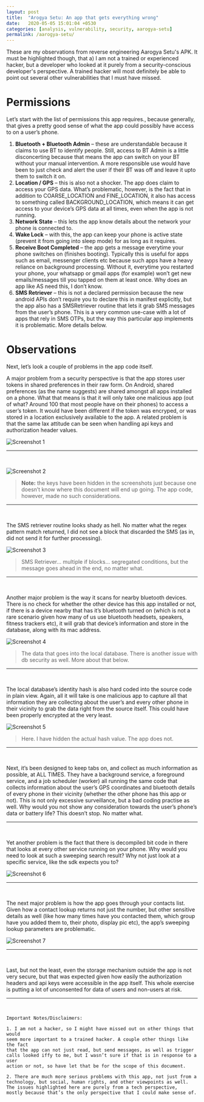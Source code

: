 ```yaml
---
layout: post
title:  "Arogya Setu: An app that gets everything wrong"
date:   2020-05-05 15:01:04 +0530
categories: [analysis, vulnerability, security, aarogya-setu]
permalink: /aarogya-setu/
---
```


These are my observations from reverse engineering Aarogya Setu's APK. It must be highlighted though, that a) I am not a trained or experienced hacker, but a developer who looked at it purely from a security-conscious developer's perspective. A trained hacker will most definitely be able to point out several other vulnerabilities that I must have missed.  

# Permissions

Let’s start with the list of permissions this app requires., because generally, that gives a pretty good sense of what the app could possibly have access to on a user’s phone.

  1. **Bluetooth + Bluetooth Admin** – these are understandable because it claims to use BT to identify people. Still, access to BT Admin is a little disconcerting because that means the app can switch on your BT without your manual intervention. A more responsible use would have been to just check and alert the user if their BT was off and leave it upto them to switch it on.
  2. **Location / GPS** – this is also not a shocker. The app does claim to access your GPS data. What’s problematic, however, is the fact that in addition to COARSE_LOCATION and FINE_LOCATION, it also has access to something called BACKGROUND_LOCATION, which means it can get access to your device’s GPS data at all times, even when the app is not running.
  3. **Network State** – this lets the app know details about the network your phone is connected to.
  4. **Wake Lock** – with this, the app can keep your phone is active state (prevent it from going into sleep mode) for as long as it requires.
  5. **Receive Boot Completed** – the app gets a message everytime your phone switches on (finishes booting). Typically this is useful for apps such as email, messenger clients etc because such apps have a heavy reliance on background processing. Without it, everytime you restarted your phone, your whatsapp or gmail apps (for example) won’t get new emails/messages till you tapped on them at least once. Why does an app like AS need this, I don’t know.
  6. **SMS Retriever** – this is not a declared permission because the new android APIs don’t require you to declare this in manifest explicitly, but the app also has a SMSRetriever routine that lets it grab SMS messages from the user’s phone. This is a very common use-case with a lot of apps that rely in SMS OTPs, but the way this particular app implements it is problematic. More details below.

# Observations

Next, let’s look a couple of problems in the app code itself.

A major problem from a security perspective is that the app stores user tokens in shared preferences in their raw form. On Android, shared preferences (as the name suggests) are shared amongst all apps installed on a phone. What that means is that it will only take one malicious app (out of what? Around 100 that most people have on their phones) to access a user’s token. It would have been different if the token was encryped, or was stored in a location exclusively available to the app. A related problem is that the same lax attitude can be seen when handling api keys and authorization header values.

![Screenshot 1](/assets/img/as_1.png)

***
<br/>

![Screenshot 2](/assets/img/as_2.png)

> **Note:** the keys have been hidden in the screenshots just because one doesn’t know where this document will end up going. The app code, however, made no such considerations.  
  
***
<br/>

The SMS retriever routine looks shady as hell. No matter what the regex pattern match returned, I did not see a block that discarded the SMS (as in, did not send it for further processing).

![Screenshot 3](/assets/img/as_3.png)

> SMS Retriever... multiple if blocks... segregated conditions, but the message goes ahead in the end, no matter what.

***
<br/>

Another major problem is the way it scans for nearby bluetooth devices. There is no check for whether the other device has this app installed or not, if there is a device nearby that has it’s bluetooth turned on (which is not a rare scenario given how many of us use bluetooth headsets, speakers, fitness trackers etc), it will grab that device’s information and store in the database, along with its mac address.

![Screenshot 4](/assets/img/as_4.png)

> The data that goes into the local database. There is another issue with db security as well. More about that below. 

***
<br/>

The local database’s identity hash is also hard coded into the source code in plain view. Again, all it will take is one malicious app to capture all that information they are collecting about the user’s and every other phone in their vicinity to grab the data right from the source itself. This could have been properly encrypted at the very least.

![Screenshot 5](/assets/img/as_5.png)
> Here. I have hidden the actual hash value. The app does not.

***
<br/>

Next, it’s been designed to keep tabs on, and collect as much information as possible, at ALL TIMES. They have a background service, a foreground service, and a job scheduler (worker) all running the same code that collects information about the user’s GPS coordinates and bluetooth details of every phone in their vicinity (whether the other phone has this app or not). This is not only excessive surveillance, but a bad coding practise as well. Why would you not show any consideration towards the user’s phone’s data or battery life? This doesn’t stop. No matter what.

***
<br/>

Yet another problem is the fact that there is decompiled bit code in there that looks at every other service running on your phone. Why would you need to look at such a sweeping search result? Why not just look at a specific service, like the sdk expects you to?

![Screenshot 6](/assets/img/as_6.png)

***
<br/>

The next major problem is how the app goes through your contacts list. Given how a contact lookup returns not just the number, but other sensitive details as well (like how many times have you contacted them, which group have you added them to, their photo, display pic etc), the app’s sweeping lookup parameters are problematic. 

![Screenshot 7](/assets/img/as_7.png)

***
<br/>

Last, but not the least, even the storage mechanism outside the app is not very secure, but that was expected given how easily the authorization headers and api keys were accessible in the app itself. This whole exercise is putting a lot of unconsented for data of users and non-users at risk.

***
<br/>

```
Important Notes/Disclaimers:

1. I am not a hacker, so I might have missed out on other things that would  
seem more important to a trained hacker. A couple other things like the fact  
that the app can not just read, but send messages, as well as trigger  
calls looked iffy to me, but I wasn’t sure if that is in response to a user  
action or not, so have let that be for the scope of this document.

2. There are much more serious problems with this app, not just from a  
technology, but social, human rights, and other viewpoints as well.  
The issues highlighted here are purely from a tech perspective,  
mostly because that’s the only perspective that I could make sense of.
```